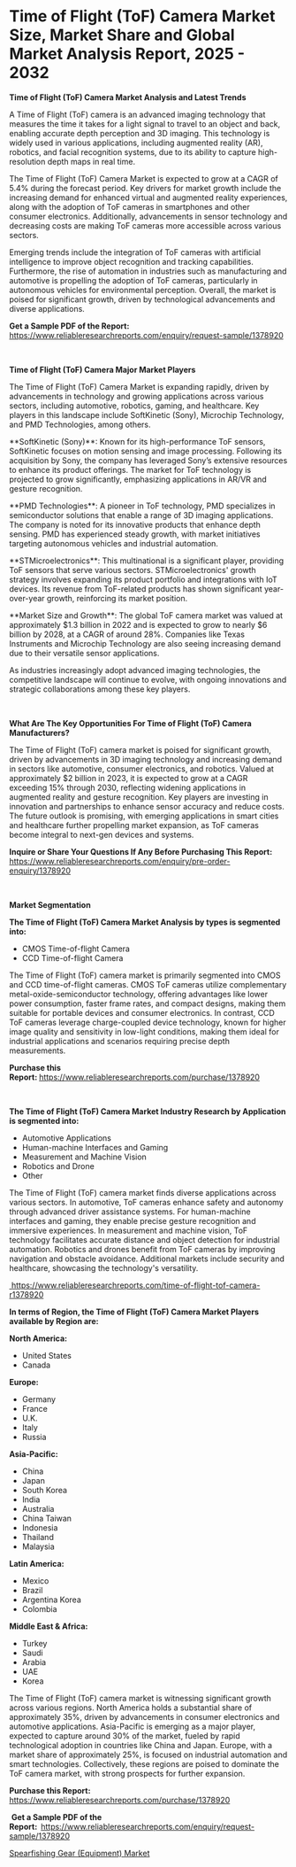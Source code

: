 <p><h1>Time of Flight (ToF) Camera Market Size, Market Share and Global Market Analysis Report, 2025 - 2032</h1></p><p><strong>Time of Flight (ToF) Camera Market Analysis and Latest Trends</strong></p>
<p><p>A Time of Flight (ToF) camera is an advanced imaging technology that measures the time it takes for a light signal to travel to an object and back, enabling accurate depth perception and 3D imaging. This technology is widely used in various applications, including augmented reality (AR), robotics, and facial recognition systems, due to its ability to capture high-resolution depth maps in real time.</p><p>The Time of Flight (ToF) Camera Market is expected to grow at a CAGR of 5.4% during the forecast period. Key drivers for market growth include the increasing demand for enhanced virtual and augmented reality experiences, along with the adoption of ToF cameras in smartphones and other consumer electronics. Additionally, advancements in sensor technology and decreasing costs are making ToF cameras more accessible across various sectors. </p><p>Emerging trends include the integration of ToF cameras with artificial intelligence to improve object recognition and tracking capabilities. Furthermore, the rise of automation in industries such as manufacturing and automotive is propelling the adoption of ToF cameras, particularly in autonomous vehicles for environmental perception. Overall, the market is poised for significant growth, driven by technological advancements and diverse applications.</p></p>
<p><strong>Get a Sample PDF of the Report:&nbsp;</strong> <a href="https://www.reliableresearchreports.com/enquiry/request-sample/1378920?utm_campaign=2796&utm_medium=2&utm_source=Github&utm_content=ia&utm_term=24022025&utm_id=time-of-flight-tof-camera">https://www.reliableresearchreports.com/enquiry/request-sample/1378920</a></p>
<p>&nbsp;</p>
<p><strong>Time of Flight (ToF) Camera Major Market Players</strong></p>
<p><p>The Time of Flight (ToF) Camera Market is expanding rapidly, driven by advancements in technology and growing applications across various sectors, including automotive, robotics, gaming, and healthcare. Key players in this landscape include SoftKinetic (Sony), Microchip Technology, and PMD Technologies, among others.</p><p>**SoftKinetic (Sony)**: Known for its high-performance ToF sensors, SoftKinetic focuses on motion sensing and image processing. Following its acquisition by Sony, the company has leveraged Sony’s extensive resources to enhance its product offerings. The market for ToF technology is projected to grow significantly, emphasizing applications in AR/VR and gesture recognition.</p><p>**PMD Technologies**: A pioneer in ToF technology, PMD specializes in semiconductor solutions that enable a range of 3D imaging applications. The company is noted for its innovative products that enhance depth sensing. PMD has experienced steady growth, with market initiatives targeting autonomous vehicles and industrial automation.</p><p>**STMicroelectronics**: This multinational is a significant player, providing ToF sensors that serve various sectors. STMicroelectronics' growth strategy involves expanding its product portfolio and integrations with IoT devices. Its revenue from ToF-related products has shown significant year-over-year growth, reinforcing its market position.</p><p>**Market Size and Growth**: The global ToF camera market was valued at approximately $1.3 billion in 2022 and is expected to grow to nearly $6 billion by 2028, at a CAGR of around 28%. Companies like Texas Instruments and Microchip Technology are also seeing increasing demand due to their versatile sensor applications.</p><p>As industries increasingly adopt advanced imaging technologies, the competitive landscape will continue to evolve, with ongoing innovations and strategic collaborations among these key players.</p></p>
<p>&nbsp;</p>
<p><strong>What Are The Key Opportunities For Time of Flight (ToF) Camera Manufacturers?</strong></p>
<p><p>The Time of Flight (ToF) camera market is poised for significant growth, driven by advancements in 3D imaging technology and increasing demand in sectors like automotive, consumer electronics, and robotics. Valued at approximately $2 billion in 2023, it is expected to grow at a CAGR exceeding 15% through 2030, reflecting widening applications in augmented reality and gesture recognition. Key players are investing in innovation and partnerships to enhance sensor accuracy and reduce costs. The future outlook is promising, with emerging applications in smart cities and healthcare further propelling market expansion, as ToF cameras become integral to next-gen devices and systems.</p></p>
<p><strong>Inquire or Share Your Questions If Any Before Purchasing This Report:</strong> <a href="https://www.reliableresearchreports.com/enquiry/pre-order-enquiry/1378920?utm_campaign=2796&utm_medium=2&utm_source=Github&utm_content=ia&utm_term=24022025&utm_id=time-of-flight-tof-camera">https://www.reliableresearchreports.com/enquiry/pre-order-enquiry/1378920</a></p>
<p>&nbsp;</p>
<p><strong>Market Segmentation</strong></p>
<p><strong>The Time of Flight (ToF) Camera Market Analysis by types is segmented into:</strong></p>
<p><ul><li>CMOS Time-of-flight Camera</li><li>CCD Time-of-flight Camera</li></ul></p>
<p><p>The Time of Flight (ToF) camera market is primarily segmented into CMOS and CCD time-of-flight cameras. CMOS ToF cameras utilize complementary metal-oxide-semiconductor technology, offering advantages like lower power consumption, faster frame rates, and compact designs, making them suitable for portable devices and consumer electronics. In contrast, CCD ToF cameras leverage charge-coupled device technology, known for higher image quality and sensitivity in low-light conditions, making them ideal for industrial applications and scenarios requiring precise depth measurements.</p></p>
<p><strong>Purchase this Report:&nbsp;</strong><a href="https://www.reliableresearchreports.com/purchase/1378920?utm_campaign=2796&utm_medium=2&utm_source=Github&utm_content=ia&utm_term=24022025&utm_id=time-of-flight-tof-camera">https://www.reliableresearchreports.com/purchase/1378920</a></p>
<p>&nbsp;</p>
<p><strong>The Time of Flight (ToF) Camera Market Industry Research by Application is segmented into:</strong></p>
<p><ul><li>Automotive Applications</li><li>Human-machine Interfaces and Gaming</li><li>Measurement and Machine Vision</li><li>Robotics and Drone</li><li>Other</li></ul></p>
<p><p>The Time of Flight (ToF) camera market finds diverse applications across various sectors. In automotive, ToF cameras enhance safety and autonomy through advanced driver assistance systems. For human-machine interfaces and gaming, they enable precise gesture recognition and immersive experiences. In measurement and machine vision, ToF technology facilitates accurate distance and object detection for industrial automation. Robotics and drones benefit from ToF cameras by improving navigation and obstacle avoidance. Additional markets include security and healthcare, showcasing the technology's versatility.</p></p>
<p><a href="https://www.reliableresearchreports.com/time-of-flight-tof-camera-r1378920?utm_campaign=2796&utm_medium=2&utm_source=Github&utm_content=ia&utm_term=24022025&utm_id=time-of-flight-tof-camera">&nbsp;https://www.reliableresearchreports.com/time-of-flight-tof-camera-r1378920</a></p>
<p><strong>In terms of Region, the Time of Flight (ToF) Camera Market Players available by Region are:</strong></p>
<p>
    <p> <strong> North America: </strong>
        <ul>
            <li>United States</li>
            <li>Canada</li>
        </ul>
        </p> 
    <p> <strong> Europe: </strong>
        <ul>
            <li>Germany</li>
            <li>France</li>
            <li>U.K.</li>
            <li>Italy</li>
            <li>Russia</li>
        </ul>
        </p> 
    <p> <strong> Asia-Pacific: </strong>
        <ul>
            <li>China</li>
            <li>Japan</li>
            <li>South Korea</li>
            <li>India</li>
            <li>Australia</li>
            <li>China Taiwan</li>
            <li>Indonesia</li>
            <li>Thailand</li>
            <li>Malaysia</li>
        </ul>
        </p> 
    <p> <strong> Latin America: </strong>
        <ul>
            <li>Mexico</li>
            <li>Brazil</li>
            <li>Argentina Korea</li>
            <li>Colombia</li>
        </ul>
        </p> 
    <p> <strong> Middle East & Africa: </strong>
        <ul>
            <li>Turkey</li>
            <li>Saudi</li>
            <li>Arabia</li>
            <li>UAE</li>
            <li>Korea</li>
        </ul>
    </p>
    </p>
<p><p>The Time of Flight (ToF) camera market is witnessing significant growth across various regions. North America holds a substantial share of approximately 35%, driven by advancements in consumer electronics and automotive applications. Asia-Pacific is emerging as a major player, expected to capture around 30% of the market, fueled by rapid technological adoption in countries like China and Japan. Europe, with a market share of approximately 25%, is focused on industrial automation and smart technologies. Collectively, these regions are poised to dominate the ToF camera market, with strong prospects for further expansion.</p></p>
<p><strong>Purchase this Report: </strong><a href="https://www.reliableresearchreports.com/purchase/1378920?utm_campaign=2796&utm_medium=2&utm_source=Github&utm_content=ia&utm_term=24022025&utm_id=time-of-flight-tof-camera">https://www.reliableresearchreports.com/purchase/1378920</a></p>
<p>&nbsp;<strong>Get a Sample PDF of the Report:&nbsp;&nbsp;</strong><a href="https://www.reliableresearchreports.com/enquiry/request-sample/1378920?utm_campaign=2796&utm_medium=2&utm_source=Github&utm_content=ia&utm_term=24022025&utm_id=time-of-flight-tof-camera">https://www.reliableresearchreports.com/enquiry/request-sample/1378920</a></p>
<p><strong></strong></p>
<p><p><a href="https://github.com/peddicehle/Market-Research-Report-List-1/blob/main/spearfishing-gear-equipment-market.md?utm_campaign=2796&utm_medium=2&utm_source=Github&utm_content=ia&utm_term=24022025&utm_id=time-of-flight-tof-camera">Spearfishing Gear (Equipment) Market</a></p></p>